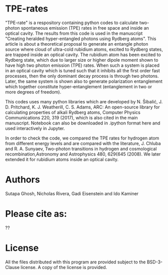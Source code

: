 # TPE-rates

"TPE-rate" is a respository containing python codes to calculate two-photon spontaneous emission (TPE) rates in free space and inside an optical cavity. The results from this code is used in the manuscript "Creating heralded hyper-entangled photons using Rydberg atoms". This article is about a theoretical proposal to generate an entangle photon source where cloud of ultra-cold rubidium atoms, excited to Rydberg states, are trapped inside an optical cavity. The rubidium atom has been excited to Rydberg state, which due to larger size or higher dipole moment shown to have high two photon emission (TPE) rates. When such a system is placed in an optical cavity which is tuned such that it inhibits all the first order fast processes, then the only dominant decay process is through two photons. Later, the same system is shown also to generate polarization entanglement which together constitute hyper-entanglement (entanglement in two or more degrees of freedom).

This codes uses many python libraries which are developed by N. Šibalić, J. D. Pritchard, K. J. Weatherill, C. S. Adams, ARC: An open-source library for calculating properties of alkali Rydberg atoms, Computer Physics Communications 220, 319 (2017), which is also cited in the main manuscript. Notebook can also be downloaded in .ipython format here and used interactively in Jupyter.

In order to check the code, we compared the TPE rates for hydrogen atom from different energy levels and are compared with the literature, J. Chluba and R. A. Sunyaev, Two-photon transitions in hydrogen and cosmological recombination,Astronomy and Astrophysics 480, 629{645 (2008). We later extended it for rubidium atoms inside an optical cavity.

# Authors

Sutapa Ghosh, Nicholas Rivera, Gadi Eisenstein and Ido Kaminer

# Please cite as:

??

# License

All the files distributed with this program are provided subject to the BSD-3-Clause license. A copy of the license is provided.
